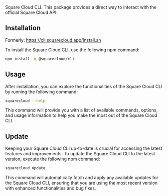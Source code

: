 Square Cloud CLI.
This package provides a direct way to interact with the official Square Cloud API.

## Installation
Formerly: https://cli.squarecloud.app/install.sh

To install the Square Cloud CLI, use the following npm command:
```bash
npm install -g @squarecloud/cli
```

## Usage
After installation, you can explore the functionalities of the Square Cloud CLI by running the following command:

```bash
squarecloud --help
```

This command will provide you with a list of available commands, options, and usage information to help you make the most out of the Square Cloud CLI.

## Update
Keeping your Square Cloud CLI up-to-date is crucial for accessing the latest features and improvements. To update the Square Cloud CLI to the latest version, execute the following npm command:

```bash
squarecloud update
```

This command will automatically fetch and apply any available updates for the Square Cloud CLI, ensuring that you are using the most recent version with enhanced functionalities and bug fixes.
